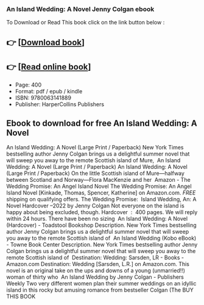 ### An Island Wedding: A Novel Jenny Colgan ebook

To Download or Read This book click on the link button below :

## 👉  [**[Download book](http://ebooksharez.info/download.php?group=book&from=github.com&id=636937&lnk=1061 "Download book")**]

## 👉  [**[Read online book](http://ebooksharez.info/download.php?group=book&from=github.com&id=636937&lnk=1061 "Read online book")**]


* Page: 400
* Format: pdf / epub / kindle
* ISBN: 9780063141889
* Publisher: HarperCollins Publishers



## Ebook to download for free An Island Wedding: A Novel



 An Island Wedding: A Novel (Large Print / Paperback) New York Times bestselling author Jenny Colgan brings us a delightful summer novel that will sweep you away to the remote Scottish island of Mure, 
 An Island Wedding: A Novel (Large Print / Paperback) An Island Wedding: A Novel (Large Print / Paperback) On the little Scottish island of Mure—halfway between Scotland and Norway—Flora MacKenzie and her 
 Amazon - The Wedding Promise: An Angel Island Novel The Wedding Promise: An Angel Island Novel [Kinkade, Thomas, Spencer, Katherine] on Amazon.com. *FREE* shipping on qualifying offers. The Wedding Promise: 
 Island Wedding, An: A Novel Hardcover –2022 by Jenny Colgan Not everyone on the island is happy about being excluded, though. Hardcover ‏ : ‎ 400 pages. We will reply within 24 hours. There have been no sizing 
 An Island Wedding: A Novel (Hardcover) - Toadstool Bookshop Description. New York Times bestselling author Jenny Colgan brings us a delightful summer novel that will sweep you away to the remote Scottish island of 
 An Island Wedding (Kobo eBook) - Towne Book Center Description. New York Times bestselling author Jenny Colgan brings us a delightful summer novel that will sweep you away to the remote Scottish island of 
 Destination: Wedding: Sarsden, LR - Books - Amazon.com Destination: Wedding [Sarsden, L.R.] on Amazon.com. This novel is an original take on the ups and downs of a young (unmarried!!) woman of thirty who 
 An Island Wedding by Jenny Colgan - Publishers Weekly Two very different women plan their summer weddings on an idyllic island in this rocky but amusing romance from bestseller Colgan (The BUY THIS BOOK





